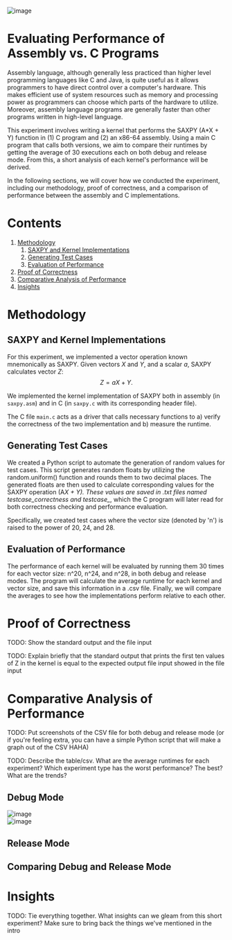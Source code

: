![image](https://github.com/dhannn/saxpy-c-asm/assets/90260852/c0cc1fa6-dd72-477c-bbc1-5651e5d730ee)

# Evaluating Performance of Assembly vs. C Programs

Assembly language, although generally less practiced than higher level programming 
languages like C and Java, is quite useful as it allows programmers to have direct
control over a computer's hardware. This makes efficient use of system resources such 
as memory and processing power as programmers can choose which parts of the hardware 
to utilize. Moreover, assembly language programs are generally faster than other programs 
written in high-level language. 

This experiment involves writing a kernel that performs the SAXPY (A*X + Y) function in 
(1) C program and (2) an x86-64 assembly. Using a main C program that calls both versions,
we aim to compare their runtimes by getting the average of 30 executions each on both
debug and release mode. From this, a short analysis of each kernel's performance will 
be derived.

In the following sections, we will cover how we conducted the experiment, including our 
methodology, proof of correctness, and a comparison of performance between the assembly 
and C implementations.

# Contents
1. [Methodology](#Methodology)
    1. <a href="#saxpy-and-kernel-implementations">SAXPY and Kernel Implementations</a>
    1. <a href="#generating-test-cases">Generating Test Cases</a>
    1. <a href="#evaluation-of-performance">Evaluation of Performance</a>
1. <a href="#proof-of-correctness">Proof of Correctness</a>
1. <a href="#comparative-analysis-of-performance">Comparative Analysis of Performance</a>
1. <a href="#insights">Insights</a>

# Methodology

## SAXPY and Kernel Implementations

For this experiment, we implemented a vector operation known mnemonically 
as SAXPY. Given vectors $X$ and $Y$, and a scalar $a$, SAXPY calculates vector $Z$: 
$$Z = aX+ Y.$$

We implemented the kernel implementation of SAXPY both in assembly 
(in `saxpy.asm`) and in C (in `saxpy.c` with its corresponding header file).

The C file `main.c` acts as a driver that calls necessary functions to a) verify
the correctness of the two implementation and b) measure the runtime.

## Generating Test Cases

We created a Python script to automate the generation of random values for test cases. 
This script generates random floats by utilizing the random.uniform() function and 
rounds them to two decimal places. The generated floats are then used to calculate 
corresponding values for the SAXPY operation (A*X + Y). These values are saved in .txt
files named testcase_correctness and testcase_*, which the C program will later read 
for both correctness checking and performance evaluation.

Specifically, we created test cases where the vector size (denoted by 'n') is raised 
to the power of 20, 24, and 28.


## Evaluation of Performance

The performance of each kernel will be evaluated by running them 30 times for each 
vector size: n^20, n^24, and n^28, in both debug and release modes. The program will
calculate the average runtime for each kernel and vector size, and save this information
in a .csv file. Finally, we will compare the averages to see how the implementations 
perform relative to each other.

# Proof of Correctness

TODO: Show the standard output and the file input

TODO: Explain briefly that the standard output that prints the first ten values
of Z in the kernel is equal to the expected output file input showed in the file
input

# Comparative Analysis of Performance

TODO: Put screenshots of the CSV file for both debug and release mode 
(or if you're feeling extra, you can have a simple Python script that will
make a graph out of the CSV HAHA)

TODO: Describe the table/csv. What are the average runtimes for each experiment? 
Which experiment type has the worst performance? The best? What are the trends?

## Debug Mode
![image](https://github.com/dhannn/saxpy-c-asm/assets/90260852/32821f3b-f669-4c1e-b79f-0efcba060ba3)<br>
![image](https://github.com/dhannn/saxpy-c-asm/assets/90260852/c17f5a87-664b-4d23-9c4c-91817df3a4f8)



## Release Mode

## Comparing Debug and Release Mode


# Insights

TODO: Tie everything together. What insights can we gleam from this short 
experiment? Make sure to bring back the things we've mentioned in the intro
